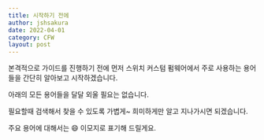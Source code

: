 ```yaml
---
title: 시작하기 전에
author: jshsakura
date: 2022-04-01
category: CFW
layout: post
---
```


본격적으로 가이드를 진행하기 전에 먼저 스위치 커스텀 펌웨어에서 주로 사용하는 용어들을 간단히 알아보고 시작하겠습니다.

아래의 모든 용어들을 달달 외울 필요는 없습니다.

필요할때 검색해서 찾을 수 있도록 가볍게~ 희미하게만 알고 지나가시면 되겠습니다.

주요 용어에 대해서는 😄 이모지로 표기해 드릴게요.

<br>
